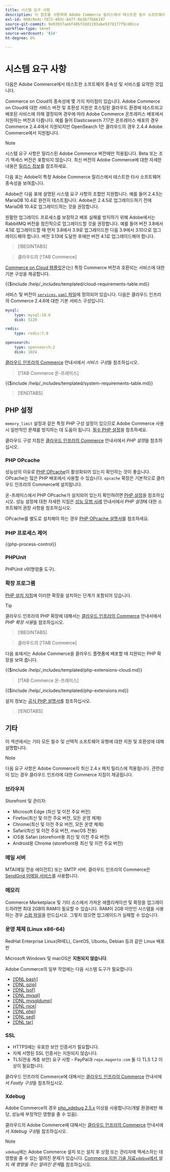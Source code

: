 ```yaml
---
title: 시스템 요구 사항
description: 이 참조를 사용하여 Adobe Commerce 릴리스에서 테스트한 필수 소프트웨어 종속성을 식별합니다.
exl-id: 008c9edc-7d72-403c-847f-0e3b77bbb197
source-git-commit: 9e93937aebf405f2dd1193abe9378177f9cd0cce
workflow-type: tm+mt
source-wordcount: '814'
ht-degree: 0%

---
```


# 시스템 요구 사항

다음은 Adobe Commerce에서 테스트한 소프트웨어 종속성 및 서비스를 요약한 것입니다.

Commerce on Cloud의 종속성에 몇 가지 차이점이 있습니다. Adobe Commerce on Cloud에 대한 서비스 버전 및 호환성 지원은 호스팅된 클라우드 환경에 테스트되고 배포된 서비스에 의해 결정되며 경우에 따라 Adobe Commerce 온프레미스 배포에서 지원하는 버전과 다릅니다. 예를 들어 Elasticsearch 7.17은 온프레미스 배포의 경우 Commerce 2.4.4에서 지원되지만 OpenSearch 1은 클라우드의 경우 2.4.4 Adobe Commerce에서 지원됩니다.

>[!NOTE]
>
>시스템 요구 사항은 릴리스된 Adobe Commerce 버전에만 적용됩니다. Beta 또는 조기 액세스 버전은 포함되지 않습니다. 최신 버전의 Adobe Commerce에 대한 자세한 내용은 [릴리스 정보](../release/release-notes/overview.md)를 참조하세요.

다음 표는 Adobe이 특정 Adobe Commerce 릴리스에서 테스트한 타사 소프트웨어 종속성을 보여줍니다.

Adobe은 다음 표에 설명된 시스템 요구 사항의 조합만 지원합니다. 예를 들어 2.4.5는 MariaDB 10.4로 완전히 테스트됩니다. Adobe은 2.4.5로 업그레이드하기 전에 MariaDB 10.4로 업그레이드하는 것을 권장합니다.

원활한 업그레이드 프로세스를 보장하고 배포 실패를 방지하기 위해 Adobe에서는 RabbitMQ 버전을 점진적으로 업그레이드할 것을 권장합니다. 예를 들어 버전 3.8에서 4.1로 업그레이드할 때 먼저 3.8에서 3.9로 업그레이드한 다음 3.9에서 3.10으로 업그레이드해야 합니다. 버전 3.13에 도달한 후에만 버전 4.1로 업그레이드해야 합니다.

>[!BEGINTABS]

>클라우드의 [!TAB Commerce]

[Commerce on Cloud 템플릿](https://github.com/magento/magento-cloud)은(는) 특정 Commerce 버전과 호환되는 서비스에 대한 기본 구성을 제공합니다.

{{$include /help/_includes/templated/cloud-requirements-table.md}}

서비스 및 버전이 [`services.yaml` 파일](https://github.com/magento/magento-cloud/blob/master/.magento/services.yaml)에 정의되어 있습니다. 다음은 클라우드 인프라의 Commerce 2.4.6에 대한 기본 서비스 구성입니다.

```yaml
mysql:
    type: mysql:10.6
    disk: 5120

redis:
    type: redis:7.0

opensearch:
    type: opensearch:2
    disk: 1024
```

[클라우드 인프라의 Commerce](https://experienceleague.adobe.com/docs/commerce-cloud-service/user-guide/configure/service/services-yaml.html) 안내서에서 _서비스 구성_&#x200B;을 참조하십시오.

>[!TAB Commerce 온-프레미스]

{{$include /help/_includes/templated/system-requirements-table.md}}

>[!ENDTABS]

## PHP 설정

`memory_limit` 설정과 같은 특정 PHP 구성 설정이 있으므로 Adobe Commerce 사용 시 일반적인 문제를 방지하는 데 도움이 됩니다. [필수 PHP 설정](prerequisites/php-settings.md)을 참조하세요.

클라우드 구성 지침은 [클라우드 인프라의 Commerce](https://experienceleague.adobe.com/docs/commerce-cloud-service/user-guide/configure/app/php-settings.html) 안내서에서 _PHP 설정_&#x200B;을 참조하십시오.

### PHP OPcache

성능상의 이유로 [PHP OPcache](https://www.php.net/manual/en/intro.opcache.php)이 활성화되어 있는지 확인하는 것이 좋습니다. OPcache는 많은 PHP 배포에서 사용할 수 있습니다. `opcache` 확장은 기본적으로 클라우드 인프라의 Commerce에 설치됩니다.

온-프레미스에서 PHP OPcache가 설치되어 있는지 확인하려면 [PHP 설정](prerequisites/php-settings.md)을 참조하십시오. 성능 설정에 대한 자세한 지침은 [성능 모범 사례](https://experienceleague.adobe.com/docs/commerce-operations/performance-best-practices/software.html#php-settings) 안내서에서 _PHP 설정_&#x200B;에 대한 소프트웨어 권장 사항을 참조하십시오.

OPcache를 별도로 설치해야 하는 경우 [PHP OPcache 설명서](https://www.php.net/manual/en/opcache.setup.php)를 참조하세요.

### PHP 프로세스 제어

{{php-process-control}}

### PHPUnit

PHPUnit v9(명령줄 도구).

### 확장 프로그램

[PHP 설치 지침](prerequisites/php-settings.md)에 이러한 확장을 설치하는 단계가 포함되어 있습니다.

>[!TIP]
>
>클라우드 인프라의 PHP 확장에 대해서는 [클라우드 인프라의 Commerce](https://experienceleague.adobe.com/docs/commerce-cloud-service/user-guide/configure/app/php-settings.html#enable-extensions) 안내서에서 _PHP 확장 사용_&#x200B;을 참조하십시오.

>[!BEGINTABS]

>클라우드의 [!TAB Commerce]

다음 표에서는 Adobe Commerce을 클라우드 플랫폼에 배포할 때 지원되는 PHP 확장을 보여 줍니다.

{{$include /help/_includes/templated/php-extensions-cloud.md}}

>[!TAB Commerce 온-프레미스]

{{$include /help/_includes/templated/php-extensions.md}}

설치 정보는 [공식 PHP 설명서](https://www.php.net/manual/en/extensions.php)를 참조하십시오.

>[!ENDTABS]

## 기타

이 섹션에서는 기타 모든 필수 및 선택적 소프트웨어 유형에 대한 지원 및 호환성에 대해 설명합니다.

>[!NOTE]
>
>다음 요구 사항은 Adobe Commerce의 최신 2.4.x 패치 릴리스에 적용됩니다. 관련성이 있는 경우 클라우드 인프라에 대한 Commerce 지침이 제공됩니다.

### 브라우저

Storefront 및 관리자:

- Microsoft Edge (최신 및 이전 주요 버전)
- Firefox(최신 및 이전 주요 버전, 모든 운영 체제)
- Chrome(최신 및 이전 주요 버전, 모든 운영 체제)
- Safari(최신 및 이전 주요 버전, macOS 전용)
- iOS용 Safari (storefront용 최신 및 이전 주요 버전)
- Android용 Chrome (storefront용 최신 및 이전 주요 버전)

### 메일 서버

MTA(메일 전송 에이전트) 또는 SMTP 서버. 클라우드 인프라의 Commerce은 [SendGrid 이메일 서비스](https://experienceleague.adobe.com/docs/commerce-cloud-service/user-guide/project/sendgrid.html)를 사용합니다.

### 메모리

Commerce Marketplace 및 기타 소스에서 가져온 애플리케이션 및 확장을 업그레이드하려면 최대 2GB의 RAM이 필요할 수 있습니다. RAM이 2GB 미만인 시스템을 사용하는 경우 [스왑 파일](https://support.magento.com/hc/en-us/articles/360032980432)을 만드십시오. 그렇지 않으면 업그레이드가 실패할 수 있습니다.

### 운영 체제 (Linux x86-64)

RedHat Enterprise Linux(RHEL), CentOS, Ubuntu, Debian 등과 같은 Linux 배포판

Microsoft Windows 및 macOS은 **지원되지 않습니다**.

Adobe Commerce의 일부 작업에는 다음 시스템 도구가 필요합니다.

- [[!DNL bash]](https://www.gnu.org/software/bash/)
- [[!DNL gzip]](https://www.gzip.org/)
- [[!DNL lsof]](https://linux.die.net/man/8/lsof)
- [[!DNL mysql]](https://www.mysql.com/)
- [[!DNL mysqldump]](https://dev.mysql.com/doc/refman/8.0/en/mysqldump.html)
- [[!DNL nice]](https://linux.die.net/man/1/nice)
- [[!DNL php]](https://www.php.net/)
- [[!DNL sed]](https://www.gnu.org/software/sed/manual/sed.html)
- [[!DNL tar]](https://linux.die.net/man/1/tar)

### SSL

- HTTPS에는 유효한 보안 인증서가 필요합니다.
- 자체 서명된 SSL 인증서는 지원되지 않습니다.
- TLS(전송 계층 보안) 요구 사항 - PayPal과 `repo.magento.com` 둘 다 TLS 1.2 이상이 필요합니다.

클라우드 인프라의 Commerce에 대해서는 [클라우드 인프라의 Commerce](https://experienceleague.adobe.com/docs/commerce-cloud-service/user-guide/cdn/setup-fastly/fastly-configuration.html) 안내서에서 _Fastly 구성_&#x200B;을 참조하십시오.

### Xdebug

Adobe Commerce의 경우 [php_xdebug 2.5.x](https://xdebug.org/download) 이상을 사용합니다(개발 환경에만 해당, 성능에 부정적인 영향을 줄 수 있음).

클라우드의 Adobe Commerce에 대해서는 [클라우드 인프라의 Commerce](https://experienceleague.adobe.com/docs/commerce-cloud-service/user-guide/develop/test/debug.html) 안내서에서 _Xdebug 구성_&#x200B;을 참조하십시오.

>[!NOTE]
>
>`xdebug`에는 Adobe Commerce 설치 또는 설치 후 상점 또는 관리자에 액세스하는 데 영향을 줄 수 있는 알려진 문제가 있습니다. [Commerce 지원 기술 자료`xdebug`에서 ](https://experienceleague.adobe.com/docs/commerce-knowledge-base/kb/troubleshooting/miscellaneous/known-issues-that-affect-installation.html)설치 _에 영향을 주는 알려진 문제_&#x200B;를 참조하십시오.

